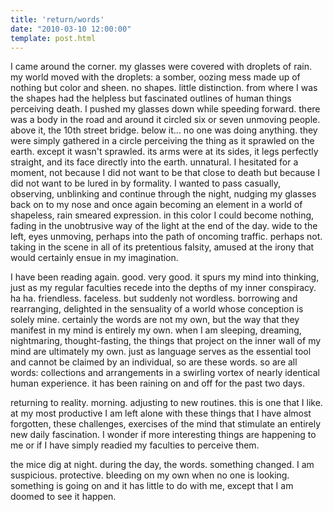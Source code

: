 ```yaml
---
title: 'return/words'
date: "2010-03-10 12:00:00"
template: post.html
---
```


I came around the corner. my glasses were covered with droplets of rain. my world moved with the droplets: a somber, oozing mess made up of nothing but color and sheen. no shapes. little distinction. from where I was the shapes had the helpless but fascinated outlines of human things perceiving death. I pushed my glasses down while speeding forward. there was a body in the road and around it circled six or seven unmoving people. above it, the 10th street bridge. below it... no one was doing anything. they were simply gathered in a circle perceiving the thing as it sprawled on the earth. except it wasn't sprawled. its arms were at its sides, it legs perfectly straight, and its face directly into the earth. unnatural. I hesitated for a moment, not because I did not want to be that close to death but because I did not want to be lured in by formality. I wanted to pass casually, observing, unblinking and continue through the night, nudging my glasses back on to my nose and once again becoming an element in a world of shapeless, rain smeared expression. in this color I could become nothing, fading in the unobtrusive way of the light at the end of the day. wide to the left, eyes unmoving, perhaps into the path of oncoming traffic. perhaps not. taking in the scene in all of its pretentious falsity, amused at the irony that would certainly ensue in my imagination.

I have been reading again. good. very good. it spurs my mind into thinking, just as my regular faculties recede into the depths of my inner conspiracy. ha ha. friendless. faceless. but suddenly not wordless. borrowing and rearranging, delighted in the sensuality of a world whose conception is solely mine. certainly the words are not my own, but the way that they manifest in my mind is entirely my own. when I am sleeping, dreaming, nightmaring, thought-fasting, the things that project on the inner wall of my mind are ultimately my own. just as language serves as the essential tool and cannot be claimed by an individual, so are these words. so are all words: collections and arrangements in a swirling vortex of nearly identical human experience. it has been raining on and off for the past two days.

returning to reality. morning. adjusting to new routines. this is one that I like. at my most productive I am left alone with these things that I have almost forgotten, these challenges, exercises of the mind that stimulate an entirely new daily fascination. I wonder if more interesting things are happening to me or if I have simply readied my faculties to perceive them.

the mice dig at night. during the day, the words. something changed. I am suspicious. protective. bleeding on my own when no one is looking. something is going on and it has little to do with me, except that I am doomed to see it happen.